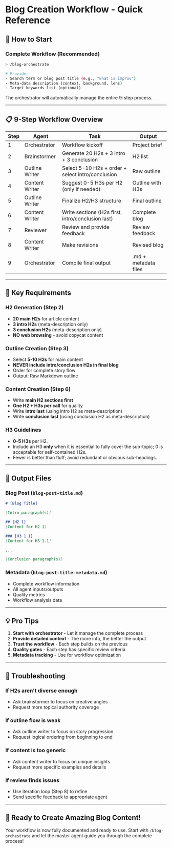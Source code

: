 # Blog Creation Workflow - Quick Reference

## 🚀 **How to Start**

### **Complete Workflow (Recommended)**
```bash
> /blog-orchestrate

# Provide:
- Search term or blog post title (e.g., "what is improv")
- Meta-data description (context, background, lens)
- Target keywords list (optional)
```

The orchestrator will automatically manage the entire 9-step process.

---

## 📋 **9-Step Workflow Overview**

| Step | Agent | Task | Output |
|------|-------|------|--------|
| 1 | Orchestrator | Workflow kickoff | Project brief |
| 2 | Brainstormer | Generate 20 H2s + 3 intro + 3 conclusion | H2 list |
| 3 | Outline Writer | Select 5-10 H2s + order + select intro/conclusion | Raw outline |
| 4 | Content Writer | Suggest 0-5 H3s per H2 (only if needed) | Outline with H3s |
| 5 | Outline Writer | Finalize H2/H3 structure | Final outline |
| 6 | Content Writer | Write sections (H2s first, intro/conclusion last) | Complete blog |
| 7 | Reviewer | Review and provide feedback | Review feedback |
| 8 | Content Writer | Make revisions | Revised blog |
| 9 | Orchestrator | Compile final output | .md + metadata files |

---

## 🎯 **Key Requirements**

### **H2 Generation (Step 2)**
- **20 main H2s** for article content
- **3 intro H2s** (meta-description only)
- **3 conclusion H2s** (meta-description only)
- **NO web browsing** - avoid copycat content

### **Outline Creation (Step 3)**
- Select **5-10 H2s** for main content
- **NEVER include intro/conclusion H2s in final blog**
- Order for complete story flow
- Output: Raw Markdown outline

### **Content Creation (Step 6)**
- Write **main H2 sections first**
- **One H2 + H3s per call** for quality
- Write **intro last** (using intro H2 as meta-description)
- Write **conclusion last** (using conclusion H2 as meta-description)

### **H3 Guidelines**
- **0–5 H3s** per H2.
- Include an H3 **only** when it is essential to fully cover the sub-topic; 0 is acceptable for self-contained H2s.
- Fewer is better than fluff; avoid redundant or obvious sub-headings.

---

## 📄 **Output Files**

### **Blog Post** (`blog-post-title.md`)
```markdown
# [Blog Title]

[Intro paragraph(s)]

## [H2 1]
[Content for H2 1]

### [H3 1.1]
[Content for H3 1.1]

...

[Conclusion paragraph(s)]
```

### **Metadata** (`blog-post-title-metadata.md`)
- Complete workflow information
- All agent inputs/outputs
- Quality metrics
- Workflow analysis data

---

## 💡 **Pro Tips**

1. **Start with orchestrator** - Let it manage the complete process
2. **Provide detailed context** - The more info, the better the output
3. **Trust the workflow** - Each step builds on the previous
4. **Quality gates** - Each step has specific review criteria
5. **Metadata tracking** - Use for workflow optimization

---

## 🔧 **Troubleshooting**

### **If H2s aren't diverse enough**
- Ask brainstormer to focus on creative angles
- Request more topical authority coverage

### **If outline flow is weak**
- Ask outline writer to focus on story progression
- Request logical ordering from beginning to end

### **If content is too generic**
- Ask content writer to focus on unique insights
- Request more specific examples and details

### **If review finds issues**
- Use iteration loop (Step 8) to refine
- Send specific feedback to appropriate agent

---

## 🎉 **Ready to Create Amazing Blog Content!**

Your workflow is now fully documented and ready to use. Start with `/blog-orchestrate` and let the master agent guide you through the complete process! 